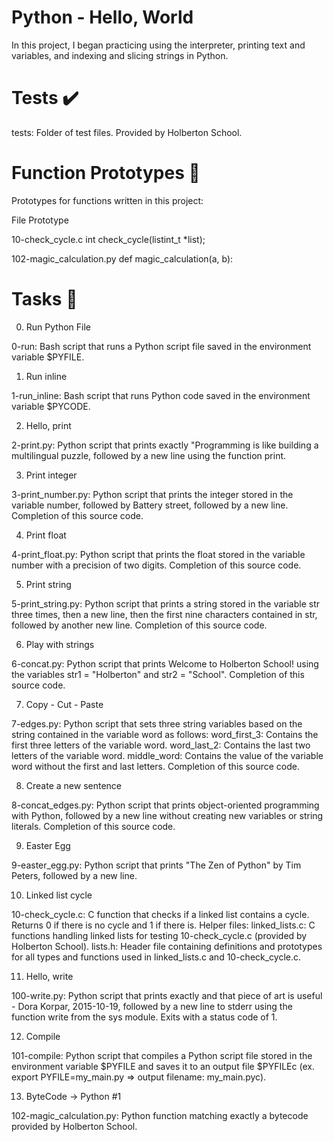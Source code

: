 # Python - Hello, World

In this project, I began practicing using the interpreter, printing text and variables, and indexing and slicing strings in Python.

# Tests ✔️

tests: Folder of test files. Provided by Holberton School.
# Function Prototypes 💾
Prototypes for functions written in this project:

File	Prototype

10-check_cycle.c	int check_cycle(listint_t *list);

102-magic_calculation.py	def magic_calculation(a, b):

# Tasks 📃

0. Run Python File

0-run: Bash script that runs a Python script file saved in the environment variable $PYFILE.

1. Run inline

1-run_inline: Bash script that runs Python code saved in the environment variable $PYCODE.

2. Hello, print

2-print.py: Python script that prints exactly "Programming is like building a multilingual puzzle, followed by a new line using the function print.

3. Print integer

3-print_number.py: Python script that prints the integer stored in the variable number, followed by Battery street, followed by a new line.
Completion of this source code.

4. Print float

4-print_float.py: Python script that prints the float stored in the variable number with a precision of two digits.
Completion of this source code.

5. Print string

5-print_string.py: Python script that prints a string stored in the variable str three times, then a new line, then the first nine characters contained in str, followed by another new line.
Completion of this source code.

6. Play with strings

6-concat.py: Python script that prints Welcome to Holberton School! using the variables str1 = "Holberton" and str2 = "School".
Completion of this source code.

7. Copy - Cut - Paste

7-edges.py: Python script that sets three string variables based on the string contained in the variable word as follows:
word_first_3: Contains the first three letters of the variable word.
word_last_2: Contains the last two letters of the variable word.
middle_word: Contains the value of the variable word without the first and last letters.
Completion of this source code.

8. Create a new sentence

8-concat_edges.py: Python script that prints object-oriented programming with Python, followed by a new line without creating new variables or string literals.
Completion of this source code.

9. Easter Egg

9-easter_egg.py: Python script that prints "The Zen of Python" by Tim Peters, followed by a new line.

10. Linked list cycle

10-check_cycle.c: C function that checks if a linked list contains a cycle.
Returns 0 if there is no cycle and 1 if there is.
Helper files:
linked_lists.c: C functions handling linked lists for testing 10-check_cycle.c (provided by Holberton School).
lists.h: Header file containing definitions and prototypes for all types and functions used in linked_lists.c and 10-check_cycle.c.

11. Hello, write

100-write.py: Python script that prints exactly and that piece of art is useful - Dora Korpar, 2015-10-19, followed by a new line to stderr using the function write from the sys module.
Exits with a status code of 1.

12. Compile

101-compile: Python script that compiles a Python script file stored in the environment variable $PYFILE and saves it to an output file $PYFILEc (ex. export PYFILE=my_main.py => output filename: my_main.pyc).

13. ByteCode -> Python #1

102-magic_calculation.py: Python function matching exactly a bytecode provided by Holberton School.
